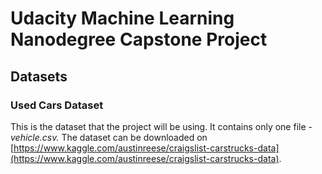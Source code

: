 # Udacity Machine Learning Nanodegree Capstone Project
## Datasets
### Used Cars Dataset
This is the dataset that the project will be using. It contains only one file - *vehicle.csv.*
The dataset can be downloaded on [https://www.kaggle.com/austinreese/craigslist-carstrucks-data](https://www.kaggle.com/austinreese/craigslist-carstrucks-data).